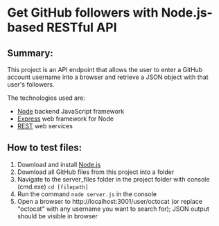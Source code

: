 # Get GitHub followers with Node.js-based RESTful API

## Summary:

This project is an API endpoint that allows the user to enter a GitHub account username into a browser and retrieve a JSON object with that user's followers.

The technologies used are:

* [Node](https://nodejs.org/en/) backend JavaScript framework
* [Express](https://expressjs.com/) web framework for Node
* [REST]("https://en.wikipedia.org/wiki/Representational_state_transfer") web services
    
	
## How to test files:

 1. Download and install [Node.js](https://nodejs.org/en/)
 2. Download all GitHub files from this project into a folder
 3. Navigate to the server_files folder in the project folder with console (cmd.exe) `cd [filepath]`
 4. Run the command `node server.js` in the console
 5. Open a browser to http://localhost:3001/user/octocat (or replace "octocat" with any username you want to search for); JSON output should be visible in browser